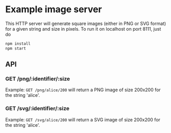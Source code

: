 # Example image server

This HTTP server will generate square images (either in PNG or SVG format) for a given string and
size in pixels. To run it on localhost on port 8111, just do

```bash
npm install
npm start
```

## API

### GET /png/:identifier/:size

Example: `GET /png/alice/200` will return a PNG image of size 200x200 for the string 'alice'.

### GET /svg/:identifier/:size

Example: `GET /svg/alice/200` will return a SVG image of size 200x200 for the string 'alice'.
